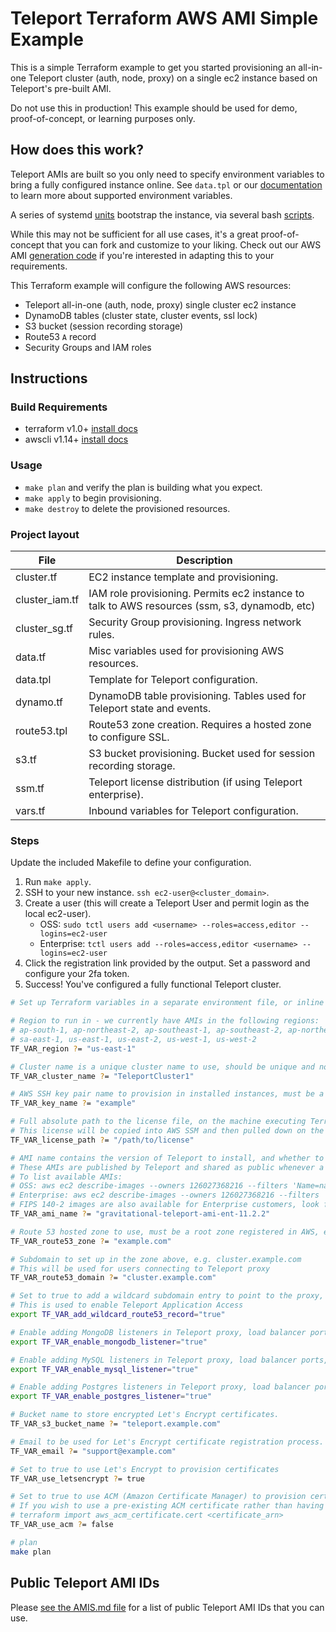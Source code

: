 # Teleport Terraform AWS AMI Simple Example

This is a simple Terraform example to get you started provisioning an all-in-one Teleport cluster (auth, node, proxy) on a single ec2 instance based on Teleport's pre-built AMI.

Do not use this in production! This example should be used for demo, proof-of-concept, or learning purposes only.

## How does this work?

Teleport AMIs are built so you only need to specify environment variables to bring a fully configured instance online. See `data.tpl` or our [documentation](https://goteleport.com/docs/deploy-a-cluster/deployments/aws-terraform/#set-up-variables) to learn more about supported environment variables.

A series of systemd [units](https://github.com/gravitational/teleport/tree/master/assets/aws/files/system) bootstrap the instance, via several bash [scripts](https://github.com/gravitational/teleport/tree/master/assets/aws/files/bin).

While this may not be sufficient for all use cases, it's a great proof-of-concept that you can fork and customize to your liking. Check out our AWS AMI [generation code](https://github.com/gravitational/teleport/tree/master/assets/aws) if you're interested in adapting this to your requirements.

This Terraform example will configure the following AWS resources:

- Teleport all-in-one (auth, node, proxy) single cluster ec2 instance
- DynamoDB tables (cluster state, cluster events, ssl lock)
- S3 bucket (session recording storage)
- Route53 `A` record
- Security Groups and IAM roles

## Instructions

### Build Requirements

- terraform v1.0+ [install docs](https://learn.hashicorp.com/tutorials/terraform/install-cli)
- awscli v1.14+ [install docs](https://docs.aws.amazon.com/cli/latest/userguide/getting-started-install.html)

### Usage

- `make plan` and verify the plan is building what you expect.
- `make apply` to begin provisioning.
- `make destroy` to delete the provisioned resources.

### Project layout

File           | Description
-------------- | ---------------------------------------------------------------------------------------------
cluster.tf     | EC2 instance template and provisioning.
cluster_iam.tf | IAM role provisioning. Permits ec2 instance to talk to AWS resources (ssm, s3, dynamodb, etc)
cluster_sg.tf  | Security Group provisioning. Ingress network rules.
data.tf        | Misc variables used for provisioning AWS resources.
data.tpl       | Template for Teleport configuration.
dynamo.tf      | DynamoDB table provisioning. Tables used for Teleport state and events.
route53.tpl    | Route53 zone creation. Requires a hosted zone to configure SSL.
s3.tf          | S3 bucket provisioning. Bucket used for session recording storage.
ssm.tf         | Teleport license distribution (if using Teleport enterprise).
vars.tf        | Inbound variables for Teleport configuration.

### Steps

Update the included Makefile to define your configuration.

1. Run `make apply`.
2. SSH to your new instance. `ssh ec2-user@<cluster_domain>`.
3. Create a user (this will create a Teleport User and permit login as the local ec2-user).
   - OSS:
   `sudo tctl users add <username> --roles=access,editor --logins=ec2-user`
   - Enterprise:
    `tctl users add --roles=access,editor <username> --logins=ec2-user`
4. Click the registration link provided by the output. Set a password and configure your 2fa token.
5. Success! You've configured a fully functional Teleport cluster.

```bash
# Set up Terraform variables in a separate environment file, or inline here

# Region to run in - we currently have AMIs in the following regions:
# ap-south-1, ap-northeast-2, ap-southeast-1, ap-southeast-2, ap-northeast-1, ca-central-1, eu-central-1, eu-west-1, eu-west-2
# sa-east-1, us-east-1, us-east-2, us-west-1, us-west-2
TF_VAR_region ?= "us-east-1"

# Cluster name is a unique cluster name to use, should be unique and not contain spaces or other special characters
TF_VAR_cluster_name ?= "TeleportCluster1"

# AWS SSH key pair name to provision in installed instances, must be a key pair available in the above defined region (AWS Console > EC2 > Key Pairs)
TF_VAR_key_name ?= "example"

# Full absolute path to the license file, on the machine executing Terraform, for Teleport Enterprise.
# This license will be copied into AWS SSM and then pulled down on the auth nodes to enable Enterprise functionality
TF_VAR_license_path ?= "/path/to/license"

# AMI name contains the version of Teleport to install, and whether to use OSS or Enterprise version
# These AMIs are published by Teleport and shared as public whenever a new version of Teleport is released
# To list available AMIs:
# OSS: aws ec2 describe-images --owners 126027368216 --filters 'Name=name,Values=gravitational-teleport-ami-oss*'
# Enterprise: aws ec2 describe-images --owners 126027368216 --filters 'Name=name,Values=gravitational-teleport-ami-ent*'
# FIPS 140-2 images are also available for Enterprise customers, look for '-fips' on the end of the AMI's name
TF_VAR_ami_name ?= "gravitational-teleport-ami-ent-11.2.2"

# Route 53 hosted zone to use, must be a root zone registered in AWS, e.g. example.com
TF_VAR_route53_zone ?= "example.com"

# Subdomain to set up in the zone above, e.g. cluster.example.com
# This will be used for users connecting to Teleport proxy
TF_VAR_route53_domain ?= "cluster.example.com"

# Set to true to add a wildcard subdomain entry to point to the proxy, e.g. *.cluster.example.com
# This is used to enable Teleport Application Access
export TF_VAR_add_wildcard_route53_record="true"

# Enable adding MongoDB listeners in Teleport proxy, load balancer ports, and security groups
export TF_VAR_enable_mongodb_listener="true"

# Enable adding MySQL listeners in Teleport proxy, load balancer ports, and security groups
export TF_VAR_enable_mysql_listener="true"

# Enable adding Postgres listeners in Teleport proxy, load balancer ports, and security groups
export TF_VAR_enable_postgres_listener="true"

# Bucket name to store encrypted Let's Encrypt certificates.
TF_VAR_s3_bucket_name ?= "teleport.example.com"

# Email to be used for Let's Encrypt certificate registration process.
TF_VAR_email ?= "support@example.com"

# Set to true to use Let's Encrypt to provision certificates
TF_VAR_use_letsencrypt ?= true

# Set to true to use ACM (Amazon Certificate Manager) to provision certificates
# If you wish to use a pre-existing ACM certificate rather than having Terraform generate one for you, you can import it:
# terraform import aws_acm_certificate.cert <certificate_arn>
TF_VAR_use_acm ?= false

# plan
make plan
```

## Public Teleport AMI IDs

Please [see the AMIS.md file](../AMIS.md) for a list of public Teleport AMI IDs that you can use.

